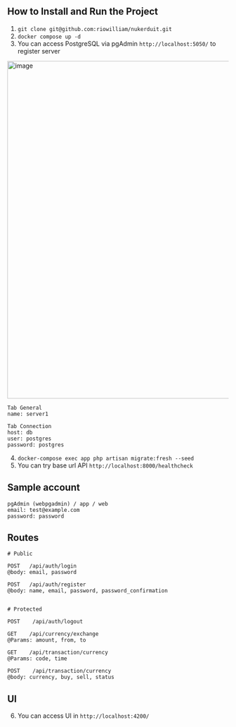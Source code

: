 ## How to Install and Run the Project

1. `git clone git@github.com:riowilliam/nukerduit.git`
2. `docker compose up -d`
3. You can access PostgreSQL via pgAdmin `http://localhost:5050/` to register server

<img width="766" alt="image" src="https://github.com/riowilliam/nukerduit/assets/57007982/76bd8d13-0932-4f92-b2ae-3b12f642b9d1">

```
Tab General
name: server1

Tab Connection
host: db
user: postgres
password: postgres
```

4. `docker-compose exec app php artisan migrate:fresh --seed`
5. You can try base url API `http://localhost:8000/healthcheck`

## Sample account

```
pgAdmin (webpgadmin) / app / web
email: test@example.com
password: password
```

## Routes

```
# Public

POST   /api/auth/login
@body: email, password

POST   /api/auth/register
@body: name, email, password, password_confirmation


# Protected

POST    /api/auth/logout

GET    /api/currency/exchange
@Params: amount, from, to

GET    /api/transaction/currency
@Params: code, time

POST    /api/transaction/currency
@body: currency, buy, sell, status
```

## UI

6. You can access UI in `http://localhost:4200/`
